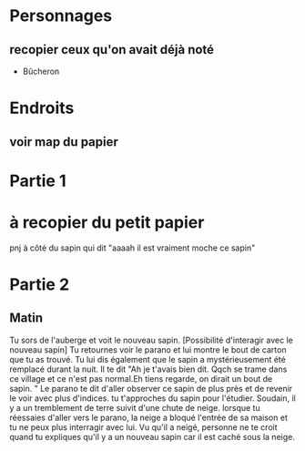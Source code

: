 # Personnages

## recopier ceux qu'on avait déjà noté

* Bûcheron


# Endroits
## voir map du papier

Partie 1
==========

# à recopier du petit papier
pnj à côté du sapin qui dit "aaaah il est vraiment moche ce sapin"

Partie 2
========
Matin
------
Tu sors de l'auberge et voit le nouveau sapin. [Possibilité d'interagir avec le nouveau sapin]
Tu retournes voir le parano et lui montre le bout de carton que tu as trouvé.
Tu lui dis également que le sapin a mystérieusement été remplacé durant la nuit.
Il te dit "Ah je t'avais bien dit. Qqch se trame dans ce village et ce n'est pas normal.Eh tiens regarde, on dirait un bout de sapin. "
Le parano te dit d'aller observer ce sapin de plus près et de revenir le voir avec plus d'indices.
tu t'approches du sapin pour l'étudier. Soudain, il y a un tremblement de terre suivit d'une chute de neige.
lorsque tu réessaies d'aller vers le parano, la neige a bloqué l'entrée de sa maison et tu ne peux plus interragir avec lui.
Vu qu'il a neigé, personne ne te croit quand tu expliques qu'il y a un nouveau sapin car il est caché sous la neige.
